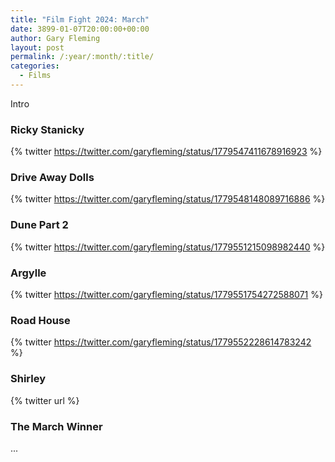 ```yaml
---
title: "Film Fight 2024: March"
date: 3899-01-07T20:00:00+00:00
author: Gary Fleming
layout: post
permalink: /:year/:month/:title/
categories:
  - Films
---
```


Intro

### Ricky Stanicky

{% twitter https://twitter.com/garyfleming/status/1779547411678916923 %}

### Drive Away Dolls

{% twitter https://twitter.com/garyfleming/status/1779548148089716886 %}

### Dune Part 2

{% twitter https://twitter.com/garyfleming/status/1779551215098982440 %}

### Argylle

{% twitter https://twitter.com/garyfleming/status/1779551754272588071 %}

### Road House

{% twitter https://twitter.com/garyfleming/status/1779552228614783242 %}

### Shirley

{% twitter url %}



### The March Winner

...
